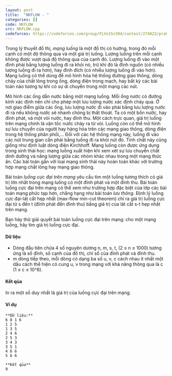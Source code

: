 ```yaml
---
layout: post
title:  "NKFLOW - "
categories: []
code: NKFLOW
src: NKFLOW.cpp
codeforces: https://codeforces.com/group/FLVn1Sc504/contest/274823/problem/Z
---
```




  


Trong lý thuyết đồ thị, _mạng luồng_ là một đồ thị có hướng, trong đó mỗi cạnh có một độ thông qua và một giá trị luồng. Lượng luồng trên mỗi cạnh không được vượt quá độ thông qua của cạnh đó. Lượng luồng đi vào một đỉnh phải bằng lượng luồng đi ra khỏi nó, trừ khi đó là đỉnh nguồn (có nhiều lượng luồng đi ra hơn), hay đỉnh đích (có nhiều lượng luồng đi vào hơn). Mạng luồng có thể dùng để mô hình hóa hệ thống đường giao thông, dòng chảy của chất lỏng trong ống, dòng điện trong mạch, hay bất kỳ các bài toán nào tương tự khi có sự di chuyển trong một mạng các nút.

Mô hình các ống dẫn nước bằng một mạng luồng. Mỗi ống nước có đường kính xác định nên chỉ cho phép một lưu lượng nước xác định chảy qua. Ở nơi giao điểm giữa các ống, lưu lượng nước đi vào phải bằng lưu lượng nước đi ra nếu không nước sẽ nhanh chóng bị thất thoát. Ta có một bồn nước, hay đỉnh phát, và một vòi nước, hay đỉnh thu. Một cách trực quan, giá trị luồng trên mạng chính là vận tốc nước chảy ra từ vòi. Luồng còn có thể mô hình sự lưu chuyển của người hay hàng hóa trên các mạng giao thông, dòng điện trong hệ thống phân phối,... Đối với các hệ thống mạng này, luồng đi vào các nút trung gian cần phải bằng luồng đi ra khỏi nút đó. Tính chất này cũng giống như định luật dòng điện Kirchhoff. Mạng luồng còn được ứng dụng trong sinh thái học: mạng luồng xuất hiện khi xem xét sự lưu chuyển chất dinh dưỡng và năng lượng giữa các nhóm khác nhau trong một mạng thức ăn. Các bài toán gắn với loại mạng sinh thái này hoàn toán khác với trường hợp mạng chất lỏng hay mạng giao thông.

Bài toán _luồng cực đại trên mạng_ yêu cầu tìm một luồng tương thích có giá trị lớn nhất trong mạng luồng có một đỉnh phát và một đỉnh thu. Bài toán luồng cực đại trên mạng có thể xem như trường hợp đặc biệt của lớp các bài toán mạng phức tạp hơn, chẳng hạng như bài toán _lưu thông_. Định lý luồng cực đại-lát cắt hẹp nhất (max-flow min-cut theorem) chỉ ra giá trị luồng cực đại từ s đến t (đỉnh phát đến đỉnh thu) bằng giá trị của lát cắt s-t hẹp nhất trên mạng.

Bạn hãy thử giải quyết bài toán luồng cực đại trên mạng: cho một mạng luồng, hãy tìm giá trị luồng cực đại.

#### Dữ liệu

+ Dòng đầu tiên chứa 4 số nguyên dương n, m, s, t, (2 ≤ n ≤ 1000) tương ứng là số đỉnh, số cạnh của đồ thị, chỉ số của đỉnh phát và đỉnh thu.
+ m dòng tiếp theo, mỗi dòng có dạng ba số u, v, c cách nhau ít nhất một dấu cách thể hiện có cung u, v trong mạng với khả năng thông qua là c (1 ≤ c ≤ 10^6).

#### Kết qủa

In ra một số duy nhất là giá trị của luồng cực đại trên mạng.

#### Ví dụ

```
**Dữ liệu:**
6 8 1 6
1 2 5
1 3 5
2 4 6
2 5 3
3 4 3
3 5 1
4 6 6
5 6 6

**Kết qủa**
9

```

<!--more-->

